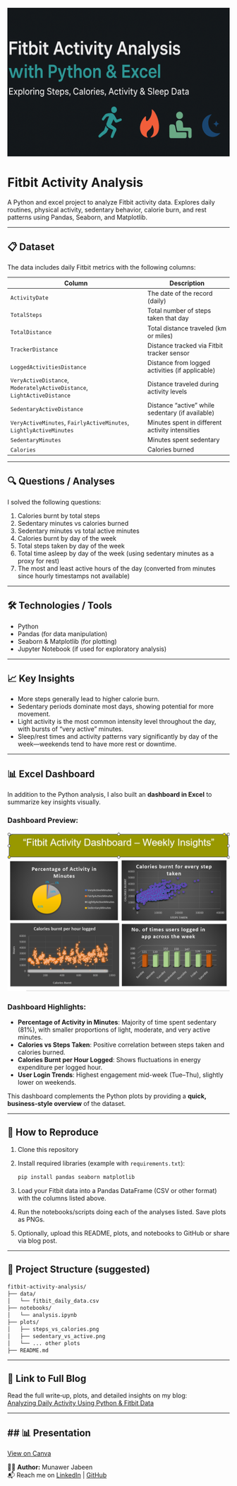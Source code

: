 <p align="center">
  <img src="banner.png" alt="Munawer Jabeen | Data Analyst" width="850"/>
</p>


# Fitbit Activity Analysis

A Python and excel project to analyze Fitbit activity data. Explores daily routines, physical activity, sedentary behavior, calorie burn, and rest patterns using Pandas, Seaborn, and Matplotlib.

---

## 📋 Dataset

The data includes daily Fitbit metrics with the following columns:

| Column | Description |
|---|---|
| `ActivityDate` | The date of the record (daily) |
| `TotalSteps` | Total number of steps taken that day |
| `TotalDistance` | Total distance traveled (km or miles) |
| `TrackerDistance` | Distance tracked via Fitbit tracker sensor |
| `LoggedActivitiesDistance` | Distance from logged activities (if applicable) |
| `VeryActiveDistance`, `ModeratelyActiveDistance`, `LightActiveDistance` | Distance traveled during activity levels |
| `SedentaryActiveDistance` | Distance “active” while sedentary (if available) |
| `VeryActiveMinutes`, `FairlyActiveMinutes`, `LightlyActiveMinutes` | Minutes spent in different activity intensities |
| `SedentaryMinutes` | Minutes spent sedentary |
| `Calories` | Calories burned |

---

## 🔍 Questions / Analyses

I solved the following questions:

1. Calories burnt by total steps  
2. Sedentary minutes vs calories burned  
3. Sedentary minutes vs total active minutes  
4. Calories burnt by day of the week  
5. Total steps taken by day of the week  
6. Total time asleep by day of the week (using sedentary minutes as a proxy for rest)  
7. The most and least active hours of the day (converted from minutes since hourly timestamps not available)

---

## 🛠 Technologies / Tools

- Python  
- Pandas (for data manipulation)  
- Seaborn & Matplotlib (for plotting)  
- Jupyter Notebook (if used for exploratory analysis)

---

## 📈 Key Insights

- More steps generally lead to higher calorie burn.  
- Sedentary periods dominate most days, showing potential for more movement.  
- Light activity is the most common intensity level throughout the day, with bursts of “very active” minutes.  
- Sleep/rest times and activity patterns vary significantly by day of the week—weekends tend to have more rest or downtime.  

---

## 📊 Excel Dashboard

In addition to the Python analysis, I also built an **dashboard in Excel** to summarize key insights visually.  

### Dashboard Preview:
![Fitbit Activity Dashboard – Weekly Insights](./dashboard.png)

### Dashboard Highlights:
- **Percentage of Activity in Minutes**: Majority of time spent sedentary (81%), with smaller proportions of light, moderate, and very active minutes.  
- **Calories vs Steps Taken**: Positive correlation between steps taken and calories burned.  
- **Calories Burnt per Hour Logged**: Shows fluctuations in energy expenditure per logged hour.  
- **User Login Trends**: Highest engagement mid-week (Tue–Thu), slightly lower on weekends.  

This dashboard complements the Python plots by providing a **quick, business-style overview** of the dataset.

---
## 🚀 How to Reproduce

1. Clone this repository  
2. Install required libraries (example with `requirements.txt`):

   ```bash
   pip install pandas seaborn matplotlib
   ```

3. Load your Fitbit data into a Pandas DataFrame (CSV or other format) with the columns listed above.  
4. Run the notebooks/scripts doing each of the analyses listed. Save plots as PNGs.  
5. Optionally, upload this README, plots, and notebooks to GitHub or share via blog post.

---

## 📂 Project Structure (suggested)

```
fitbit-activity-analysis/
├── data/
│   └── fitbit_daily_data.csv
├── notebooks/
│   └── analysis.ipynb
├── plots/
│   ├── steps_vs_calories.png
│   ├── sedentary_vs_active.png
│   └── ... other plots
├── README.md

```

---

## 🔗 Link to Full Blog

Read the full write‐up, plots, and detailed insights on my blog:  
[Analyzing Daily Activity Using Python & Fitbit Data](https://fitbit-activity-analysis.blogspot.com/2025/09/analyzing-daily-activity-using-python.html)

---

## ## 📊 Presentation

[View on Canva](https://www.canva.com/design/DAGzRUoK3Co/2ItcovRx7NhYYTa-qELv4A/edit?utm_content=DAGzRUoK3Co&utm_campaign=designshare&utm_medium=link2&utm_source=sharebutton)


👨‍💻 **Author:** Munawer Jabeen  
📬 Reach me on [LinkedIn](https://www.linkedin.com/in/munawer-jabeen-900811380/) | [GitHub](https://github.com/Mjabeen164)  
